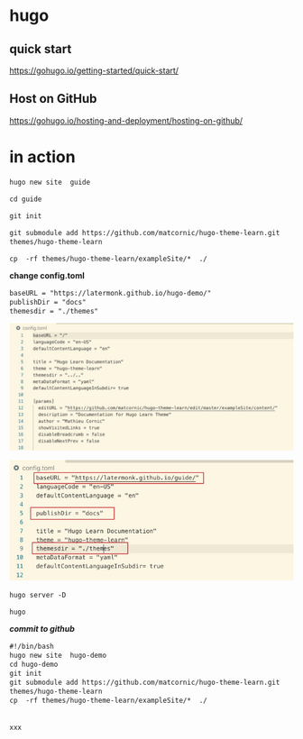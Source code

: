 # hugo   

## quick start
https://gohugo.io/getting-started/quick-start/       



##  Host on GitHub
https://gohugo.io/hosting-and-deployment/hosting-on-github/    


#  in action


```
hugo new site  guide
```


```
cd guide
```


```
git init
```


```
git submodule add https://github.com/matcornic/hugo-theme-learn.git themes/hugo-theme-learn
```




```
cp  -rf themes/hugo-theme-learn/exampleSite/*  ./

```


**change config.toml**


```
baseURL = "https://latermonk.github.io/hugo-demo/"
publishDir = "docs"
themesdir = "./themes"
```



![original](_image/original.jpg)


![revision](_image/revision.jpg)



```
hugo server -D
```


```
hugo
```

***commit to github***

```
#!/bin/bash
hugo new site  hugo-demo
cd hugo-demo
git init 
git submodule add https://github.com/matcornic/hugo-theme-learn.git themes/hugo-theme-learn
cp  -rf themes/hugo-theme-learn/exampleSite/*  ./


xxx
```



